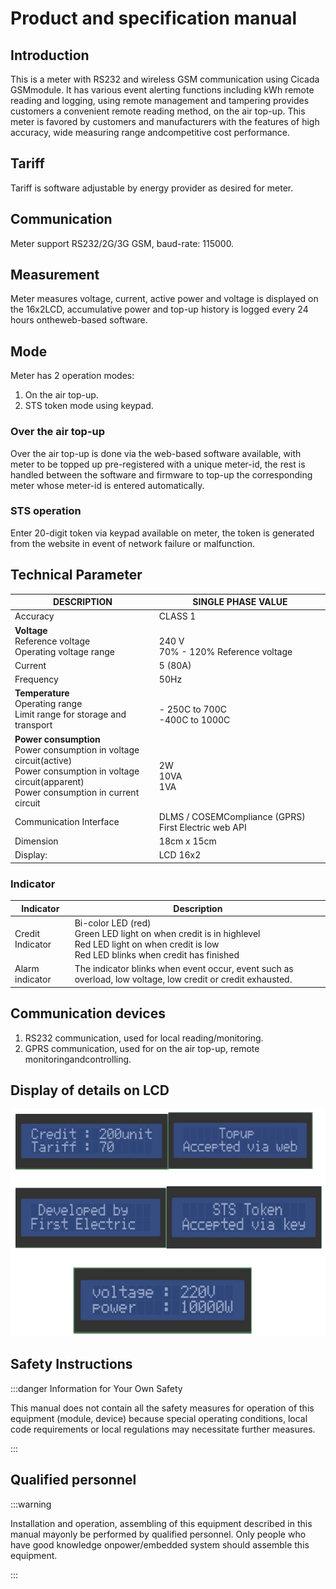 # Product and specification manual

## Introduction

This is a meter with RS232 and wireless GSM communication using Cicada GSMmodule.
It has various event alerting functions including kWh remote reading and logging, using remote management and tampering provides customers a convenient remote reading method, on the air top-up.
This meter is favored by customers and manufacturers with the features of high accuracy, wide measuring range andcompetitive cost performance.

## Tariff

Tariff is software adjustable by energy provider as desired for meter.

## Communication

Meter support RS232/2G/3G GSM, baud-rate: 115000.

## Measurement

Meter measures voltage, current, active power and voltage is displayed on the 16x2LCD, accumulative power and top-up history is logged every 24 hours ontheweb-based software.

## Mode

Meter has 2 operation modes:

1. On the air top-up.
2. STS token mode using keypad.

### Over the air top-up

Over the air top-up is done via the web-based software available, with meter to be topped up pre-registered with a unique meter-id, the rest is handled between the software and firmware to top-up the corresponding meter whose meter-id is entered automatically.

### STS operation

Enter 20-digit token via keypad available on meter, the token is generated from the website in event of network failure or malfunction.

## Technical Parameter

<!-- prettier-ignore-start -->
| DESCRIPTION | SINGLE PHASE VALUE |
| -------- | -------- |
| Accuracy | CLASS 1 |
| **Voltage** <br> Reference voltage <br> Operating voltage range | <br> 240 V <br> 70% - 120% Reference voltage    |
| Current | 5 (80A) |
| Frequency | 50Hz |
| **Temperature** <br> Operating range <br> Limit range for storage and transport   | <br>                   - 250C to 700C <br> -400C to 1000C |
| **Power consumption** <br> Power consumption in voltage circuit(active) <br> Power consumption in voltage circuit(apparent) <br> Power consumption in current circuit | <br> 2W <br> 10VA <br> 1VA |
| Communication Interface | DLMS / COSEMCompliance (GPRS) First Electric web API |
| Dimension | 18cm x 15cm |
| Display: | LCD 16x2 |
<!-- prettier-ignore-end -->

### Indicator

<!-- prettier-ignore-start -->
| Indicator | Description |
| -- | -- |
| Credit Indicator | Bi-color LED (red) <br> Green LED light on when credit is in highlevel <br> Red LED light on when credit is low <br> Red LED blinks when credit has finished |
| Alarm indicator | The indicator blinks when event occur, event such as overload, low voltage, low credit or credit exhausted. |
<!-- prettier-ignore-end -->

## Communication devices

1. RS232 communication, used for local reading/monitoring.
2. GPRS communication, used for on the air top-up, remote monitoringandcontrolling.

## Display of details on LCD

![meter]('../../../assets/hardware/meter.png)

## Safety Instructions

:::danger Information for Your Own Safety

This manual does not contain all the safety measures for operation of this equipment
(module, device) because special operating conditions, local code requirements or
local regulations may necessitate further measures.

:::

## Qualified personnel

:::warning

Installation and operation, assembling of this equipment described in this manual mayonly be performed by qualified personnel. Only people who have good knowledge onpower/embedded system should assemble this equipment.

:::
